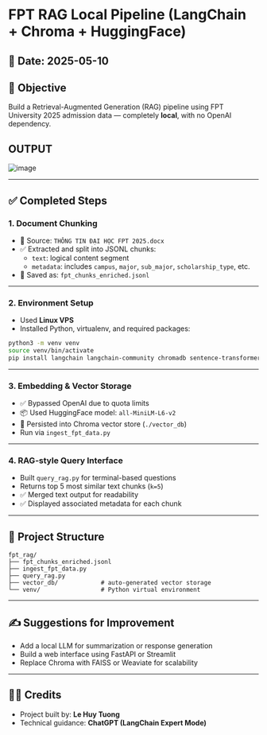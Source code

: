 
# FPT RAG Local Pipeline (LangChain + Chroma + HuggingFace)

## 📅 Date: 2025-05-10

## 🚀 Objective
Build a Retrieval-Augmented Generation (RAG) pipeline using FPT University 2025 admission data — completely **local**, with no OpenAI dependency.

## OUTPUT
![image](https://github.com/user-attachments/assets/f6fad3f7-cd68-482a-af7f-86cb1d88a045)


---

## ✅ Completed Steps

### 1. Document Chunking
- 📄 Source: `THÔNG TIN ĐẠI HỌC FPT 2025.docx`
- ✅ Extracted and split into JSONL chunks:
  - `text`: logical content segment
  - `metadata`: includes `campus`, `major`, `sub_major`, `scholarship_type`, etc.
- 🔧 Saved as: `fpt_chunks_enriched.jsonl`

---

### 2. Environment Setup
- Used **Linux VPS**
- Installed Python, virtualenv, and required packages:
```bash
python3 -m venv venv
source venv/bin/activate
pip install langchain langchain-community chromadb sentence-transformers
```

---

### 3. Embedding & Vector Storage
- ✅ Bypassed OpenAI due to quota limits
- 📦 Used HuggingFace model: `all-MiniLM-L6-v2`
- 🧠 Persisted into Chroma vector store (`./vector_db`)
- Run via `ingest_fpt_data.py`

---

### 4. RAG-style Query Interface
- Built `query_rag.py` for terminal-based questions
- Returns top 5 most similar text chunks (`k=5`)
- ✅ Merged text output for readability
- ✅ Displayed associated metadata for each chunk

---

## 📂 Project Structure

```
fpt_rag/
├── fpt_chunks_enriched.jsonl
├── ingest_fpt_data.py
├── query_rag.py
├── vector_db/            # auto-generated vector storage
└── venv/                 # Python virtual environment
```

---

## ✍️ Suggestions for Improvement
- Add a local LLM for summarization or response generation
- Build a web interface using FastAPI or Streamlit
- Replace Chroma with FAISS or Weaviate for scalability

---

## 👨‍💻 Credits
- Project built by: **Le Huy Tuong**
- Technical guidance: **ChatGPT (LangChain Expert Mode)**
